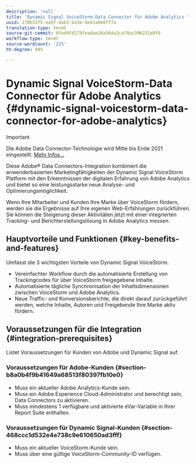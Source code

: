 ```yaml
---
description: 'null'
title: 'Dynamic Signal VoiceStorm-Data Connector für Adobe Analytics '
uuid: 270b33f5-ea9f-4ab3-ba3e-de41a9e6ff7a
translation-type: tm+mt
source-git-commit: 0fed9fd179feadae26a364a2ca79ac396251e8f6
workflow-type: tm+mt
source-wordcount: '225'
ht-degree: 94%

---
```



# Dynamic Signal VoiceStorm-Data Connector für Adobe Analytics {#dynamic-signal-voicestorm-data-connector-for-adobe-analytics}

>[!IMPORTANT]
>
>Die Adobe Data Connector-Technologie wird Mitte bis Ende 2021 eingestellt. [Mehr Infos...](/help/import/data-connectors/data-connectors-eol.md)

Diese Adobe® Data Connectors-Integration kombiniert die anwenderbasierten Marketingfähigkeiten der Dynamic Signal VoiceStorm Platform mit den Erkenntnissen der digitalen Erfahrung von Adobe Analytics und bietet so eine leistungsstarke neue Analyse- und Optimierungsmöglichkeit.

Wenn Ihre Mitarbeiter und Kunden Ihre Marke über VoiceStorm fördern, werden sie die Ergebnisse auf Ihre eigenen Web-Erfahrungen zurückführen. Sie können die Steigerung dieser Aktivitäten jetzt mit einer integrierten Tracking- und Berichterstellungslösung in Adobe Analytics messen.

## Hauptvorteile und Funktionen {#key-benefits-and-features}

Umfasst die 3 wichtigsten Vorteile von Dynamic Signal VoiceStorm.

* Vereinfachter Workflow durch die automatisierte Erstellung von Trackingcodes für über VoiceStorm freigegebene Inhalte.
* Automatisierte tägliche Synchronisation der Inhaltsdimensionen zwischen VoiceStorm und Adobe Analytics.
* Neue Traffic- und Konversionsberichte, die direkt darauf zurückgeführt werden, welche Inhalte, Autoren und Freigebende Ihre Marke aktiv fördern.

## Voraussetzungen für die Integration {#integration-prerequisites}

Listet Voraussetzungen für Kunden von Adobe und Dynamic Signal auf.

### Voraussetzungen für Adobe-Kunden {#section-b8a0b4f9b41649a68513f80397fb10e0}

* Muss ein aktueller Adobe Analytics-Kunde sein.
* Muss ein Adobe Experience Cloud-Administrator und berechtigt sein, Data Connectors zu aktivieren.
* Muss mindestens 1 verfügbare und aktivierte eVar-Variable in Ihrer Report Suite enthalten.

### Voraussetzungen für Dynamic Signal-Kunden {#section-468ccc1d532e4e738c9e610650ad3fff}

* Muss ein aktueller VoiceStorm-Kunde sein.
* Muss über eine gültige VoiceStorm-Community-ID verfügen.
